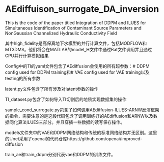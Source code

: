 # AEdiffuison_surrogate_DA_inversion
This is the code of the paper titled Integration of DDPM and ILUES for Simultaneous Identification of Contaminant Source Parameters and NonGaussian Channelized Hydraulic Conductivity Field

其中high_fidelity是高保真地下水模型的并行计算文件，包括MODFLOW和MT3DMS。他们将会在MATLAB的model_H文件中通过Bat文件调用并且通过CPU并行计算模拟结果

Config中的TI的yaml文件包含了AEdiffusion会使用的所有超参数：# DDPM config used for DDPM training和# VAE config used for VAE training以及testing的所有参数

latent.py文件包含了所有涉及对latent参数的操作

TI_dataset.py包含了如何导入TI切割后的地质实现数据集的操作

sample_cond_surrogate.py包含了如何调用AEdiffusion-ILUES-ARNW反演框架的指令，需要注意的是这段代码包含了调用训练好的AEdiffusion和ARNW以及数据同化算法ILUES三部分。并且穿插一些数据的读写保存操作。

models文件夹中的VAE和DDPM网络结构和传统的标准网络结构并无区别。这里的Unet采用了openai的代码仓库https://github.com/openai/improved-diffusion

train_ae和train_ddpm分别代表vae和DDPM的训练文件。


